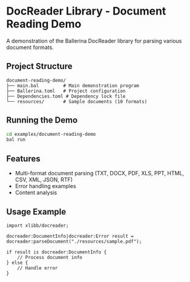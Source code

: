 # DocReader Library - Document Reading Demo

A demonstration of the Ballerina DocReader library for parsing various document formats.

## Project Structure

```
document-reading-demo/
├── main.bal         # Main demonstration program
├── Ballerina.toml   # Project configuration
├── Dependencies.toml # Dependency lock file
└── resources/       # Sample documents (10 formats)
```

## Running the Demo

```bash
cd examples/document-reading-demo
bal run
```

## Features

- Multi-format document parsing (TXT, DOCX, PDF, XLS, PPT, HTML, CSV, XML, JSON, RTF)
- Error handling examples
- Content analysis

## Usage Example

```ballerina
import xlibb/docreader;

docreader:DocumentInfo|docreader:Error result = docreader:parseDocument("./resources/sample.pdf");

if result is docreader:DocumentInfo {
    // Process document info
} else {
    // Handle error
}
```
